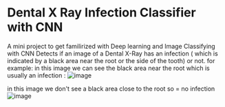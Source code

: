 # Dental X Ray Infection Classifier with CNN
A mini project to get familirized with Deep learning and Image Classifying with CNN 
Detects if an image of a Dental X-Ray has an infection ( which is indicated by a black area near the root or the side of the tooth) or not.
for example: 
in this image we can see the black area near the root which is usually an infection : 
![image](https://github.com/FatimaYacoubi/Dental-X-Ray-Infection-Classifier-with-CNN/assets/63017556/7331c1d8-0c3d-494a-b22e-6231c1ed050f)

in this image we don't see a black area close to the root so = no infection 
![image](https://github.com/FatimaYacoubi/Dental-X-Ray-Infection-Classifier-with-CNN/assets/63017556/90b3178a-7606-4a56-984e-ce692e4d0354)


